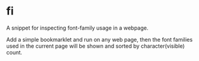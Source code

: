fi
==

A snippet for inspecting font-family usage in a webpage.

Add a simple bookmarklet and run on any web page, then the font families used in the current page will be shown and sorted by character(visible) count.
